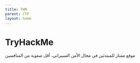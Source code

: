 ```yaml
---
title: THM
parent: CTF
layout: home
---
```


<h1 class='ltr'>TryHackMe</h1>
موقع ممتاز للمبتدئين في مجال الأمن السيبراني، أقل صعوبة من المنافسين    